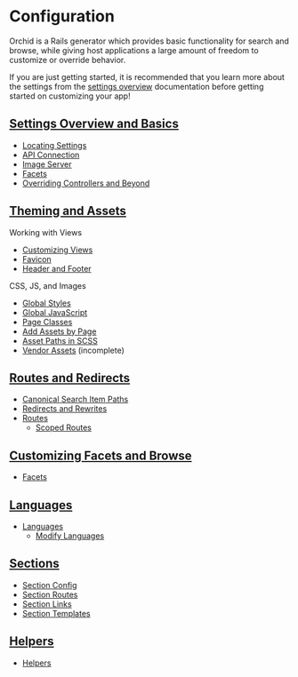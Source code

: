 # Configuration

Orchid is a Rails generator which provides basic functionality for search and
browse, while giving host applications a large amount of freedom to customize
or override behavior.

If you are just getting started, it is recommended that you learn more about
the settings from the [settings overview](/docs/settings.md)
documentation before getting started on customizing your app!

## [Settings Overview and Basics](/docs/settings.md)

- [Locating Settings](/docs/settings.md#locating-settings)
- [API Connection](/docs/settings.md#api-connection)
- [Image Server](/docs/settings.md#image-server)
- [Facets](/docs/settings.md#facets)
- [Overriding Controllers and Beyond](/docs/settings.md#overriding-controllers-and-beyond)

## [Theming and Assets](/docs/theming.md)

Working with Views

- [Customizing Views](/docs/theming.md#customizing-views)
- [Favicon](/docs/theming.md#favicon)
- [Header and Footer](/docs/theming.md#header-and-footer)

CSS, JS, and Images

- [Global Styles](/docs/theming.md#global-styles)
- [Global JavaScript](/docs/theming.md#global-javascript)
- [Page Classes](/docs/theming.md#page-classes)
- [Add Assets by Page](/docs/theming.md#add-assets-by-page)
- [Asset Paths in SCSS](/docs/theming.md#asset-paths-in-scss)
- [Vendor Assets](/docs/theming.md#vendor-assets) (incomplete)

## [Routes and Redirects](/docs/routes.md)

- [Canonical Search Item Paths](/docs/routes.md#canonical-search-item-paths)
- [Redirects and Rewrites](/docs/routes.md#redirects-and-rewrites)
- [Routes](/docs/routes.md#routes)
  - [Scoped Routes](/docs/routes.md#scoped-routes)

## [Customizing Facets and Browse](/docs/facets.md)

- [Facets](/docs/facets.md)

## [Languages](/docs/languages.md)

- [Languages](/docs/languages.md)
  - [Modify Languages](/docs/languages.md#modify-languages)

## [Sections](/docs/sections.md)
- [Section Config](/docs/sections.md#section-config)
- [Section Routes](/docs/sections.md#section-routes)
- [Section Links](/docs/sections.md#section-links)
- [Section Templates](/docs/sections.md#section-templates)

## [Helpers](/docs/helpers.md)

- [Helpers](/docs/helpers.md)
